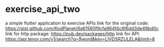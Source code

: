 # exercise_api_two
a simple flutter application to exercise APIs
link for the original code: https://gist.github.com/KodPlanet/6a61560f9cfa964f4c6f6dd3de49bd0c
link for http package: https://pub.dev/packages/http 
link for API: https://api.tenor.com/v1/search?q=$word&key=LIVDSRZULELA&limit=8
